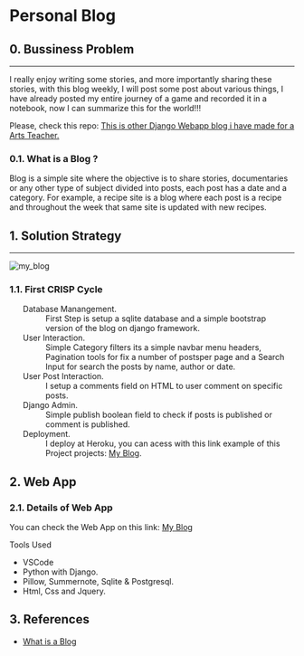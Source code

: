 # Personal Blog

<h2>0. Bussiness Problem</h2>
<hr>
<p>I really enjoy writing some stories, and more importantly sharing these stories, with this blog weekly, I will post some post about various things, I have already posted my entire journey of a game and recorded it in a notebook, now I can summarize this for the world!!!</p>

<p>Please, check this repo: <a href='https://github.com/xGabrielR/Blog-Pufzilla'>This is other Django Webapp blog i have made for a Arts Teacher.</a></p>

<h3>0.1. What is a Blog ?</h3>
<p>Blog is a simple site where the objective is to share stories, documentaries or any other type of subject divided into posts, each post has a date and a category. For example, a recipe site is a blog where each post is a recipe and throughout the week that same site is updated with new recipes.</p>

<h2>1. Solution Strategy</h2>
<hr>

![my_blog](https://user-images.githubusercontent.com/75986085/160956358-5149d393-a07b-4e28-9cb1-168d119d8b4c.gif)


<h3>1.1. First CRISP Cycle</h3>
<ul>
  <dl>
    <dt>Database Manangement.</dt>
      <dd>First Step is setup a sqlite database and a simple bootstrap version of the blog on django framework.</dt>
    <dt>User Interaction.</dt>
      <dd>Simple Category filters its a simple navbar menu headers, Pagination tools for fix a number of postsper page and a Search Input for search the posts by name, author or date.</dd>
    <dt>User Post Interaction.</dt>
      <dd>I setup a comments field on HTML to user comment on specific posts.</dd>
    <dt>Django Admin.</dt>
      <dd>Simple publish boolean field to check if posts is published or comment is published.</dd>
    <dt>Deployment.</dt>
      <dd>I deploy at Heroku, you can acess with this link example of this Project projects: <a href='https://ctzin.herokuapp.com/'>My Blog</a>.</dd>
  </dl>
</ul>

<h2>2. Web App</h2>
<h3>2.1. Details of Web App</h3>
<p>You can check the Web App on this link: <a href='https://ctzin.herokuapp.com/'>My Blog</a></p>

<p>Tools Used</p>
<ul>
  <li>VSCode</li>
  <li>Python with Django.</li>
  <li>Pillow, Summernote, Sqlite & Postgresql.</li>
  <li>Html, Css and Jquery.</li>
</ul>

<h2>3. References</h2>
<ul>
  <li><a href='https://www.hostinger.com/tutorials/what-is-a-blog'>What is a Blog</a></li>
</ul>

